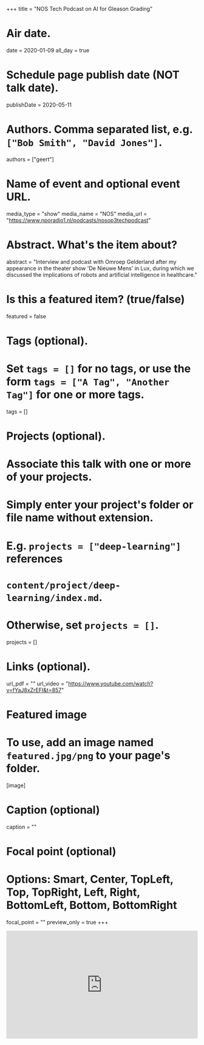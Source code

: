 +++
title = "NOS Tech Podcast on AI for Gleason Grading"

# Air date.
date = 2020-01-09
all_day = true

# Schedule page publish date (NOT talk date).
publishDate = 2020-05-11

# Authors. Comma separated list, e.g. `["Bob Smith", "David Jones"]`.
authors = ["geert"]

# Name of event and optional event URL.
media_type = "show"
media_name = "NOS"
media_url = "https://www.nporadio1.nl/podcasts/nosop3techpodcast"

# Abstract. What's the item about?
abstract = "Interview and podcast with Omroep Gelderland after my appearance in the theater show 'De Nieuwe Mens' in Lux, during which we discussed the implications of robots and artificial intelligence in healthcare."

# Is this a featured item? (true/false)
featured = false

# Tags (optional).
#   Set `tags = []` for no tags, or use the form `tags = ["A Tag", "Another Tag"]` for one or more tags.
tags = []

# Projects (optional).
#   Associate this talk with one or more of your projects.
#   Simply enter your project's folder or file name without extension.
#   E.g. `projects = ["deep-learning"]` references 
#   `content/project/deep-learning/index.md`.
#   Otherwise, set `projects = []`.
projects = []

# Links (optional).
url_pdf = ""
url_video = "https://www.youtube.com/watch?v=fYaJ8xZrEFI&t=857"

# Featured image
# To use, add an image named `featured.jpg/png` to your page's folder. 
[image]
  # Caption (optional)
  caption = ""

  # Focal point (optional)
  # Options: Smart, Center, TopLeft, Top, TopRight, Left, Right, BottomLeft, Bottom, BottomRight
  focal_point = ""
  preview_only = true
+++
<div style="position: relative; padding-bottom: 56.25%; height: 0; overflow: hidden;">
  <iframe src="https://www.youtube.com/embed/fYaJ8xZrEFI?start=857" style="position: absolute; top: 0; left: 0; width: 100%; height: 100%; border:0;" allowfullscreen title="YouTube Video"></iframe>
</div>